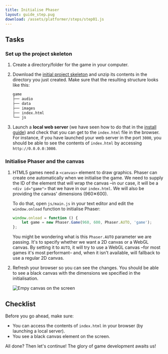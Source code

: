 ```yaml
---
title: Initialise Phaser
layout: guide_step.pug
download: /assets/platformer/steps/step01.js
---
```


## Tasks

### Set up the project skeleton

1. Create a directory/folder for the game in your computer.
1. Download the [initial project skeleton](/assets/platformer/start.zip) and unzip its contents in the directory you just created. Make sure that the resulting structure looks like this:

    ```bash
    game
    ├── audio
    ├── data
    ├── images
    ├── index.html
    └── js
    ```
1. Launch a **local web server** (we have seen how to do that in the [install guide](/en/guides/setup/setup-your-machine/)) and check that you can get to the `index.html` file in the browser. For instance, if you have launched your web server in the port `3000`, you should be able to see the contents of `index.html` by accessing `http://0.0.0.0:3000`.

### Initialise Phaser and the canvas

1. HTML5 games need a `<canvas>` element to draw graphics. Phaser can create one automatically when we initialise the game. We need to supply the ID of the element that will wrap the canvas –in our case, it will be a `<div id="game">` that we have in our `index.html`. We will also be providing the canvas' dimensions (960✕600).

    To do that, open `js/main.js` in your text editor and edit the `window.onload` function to initialise Phaser:

    ```js
    window.onload = function () {
        let game = new Phaser.Game(960, 600, Phaser.AUTO, 'game');
    };
    ```

    You might be wondering what is this `Phaser.AUTO` parameter we are passing. It's to specify whether we want a 2D canvas or a WebGL canvas. By setting it to `AUTO`, it will try to use a WebGL canvas –for most games it's most performant– and, when it isn't available, will fallback to use a regular 2D canvas.

1. Refresh your browser so you can see the changes. You should be able to see a black canvas with the dimensions we specified in the initialisation.

    ![Empy canvas on the screen](/assets/platformer/step00_check.png)

## Checklist

Before you go ahead, make sure:

- You can access the contents of `index.html` in your browser (by launching a local server).
- You see a black canvas element on the screen.

All done? Then let's continue! The glory of game development awaits us!
